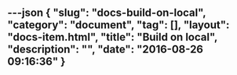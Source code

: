 ---json
{
    "slug": "docs-build-on-local",
    "category": "document",
    "tag": [],
    "layout": "docs-item.html",
    "title": "Build on local",
    "description": "",
    "date": "2016-08-26 09:16:36"
}
---
